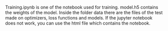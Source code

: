 Training.ipynb is one of the notebook used for training. 
model.h5 contains the weights of the model.
Inside the folder data there are the files of the test made on optimizers, loss functions and models. If the jupyter notebook does not work, you can use the html file which contains the notebook. 
